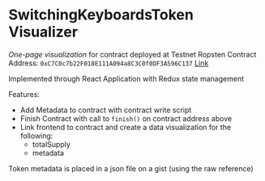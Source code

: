 # SwitchingKeyboardsToken Visualizer

*One-page visualization* for contract deployed at Testnet Ropsten Contract Address: `0xC7C0c7b22F018E111A094a8C3C0f0DF3A596C137` [Link](https://ropsten.etherscan.io/address/0xC7C0c7b22F018E111A094a8C3C0f0DF3A596C137#code)

Implemented through React Application with Redux state management

Features:
- Add Metadata to contract with contract write script
- Finish Contract with call to `finish()` on contract address above
- Link frontend to contract and create a data visualization for the following:
    * totalSupply
    * metadata

Token metadata is placed in a json file on a gist (using the raw reference)
